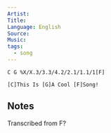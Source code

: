 ```yaml
---
Artist: 
Title: 
Language: English
Source: 
Music: 
tags:
  - song
---
```

```jtab
C G %X/X.3/3.3/4.2/2.1/1.1/1[F]
```
```song
[C]This Is [G]A Cool [F]Song!
```
## Notes
Transcribed from F?